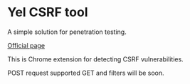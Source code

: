 # Yel CSRF tool
A simple solution for penetration testing.

[Official page](http://yelgroup.github.io/Yel-CSRF-tool/)

This is Chrome extension for detecting CSRF vulnerabilities.

POST request supported
GET and filters will be soon.
